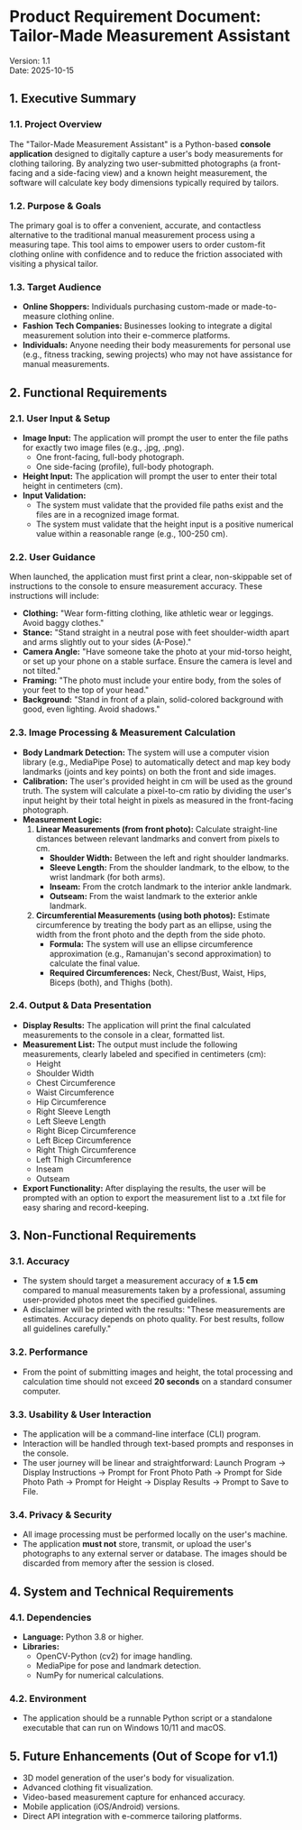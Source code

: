 # **Product Requirement Document: Tailor-Made Measurement Assistant**

Version: 1.1  
Date: 2025-10-15

## **1\. Executive Summary**

### **1.1. Project Overview**

The "Tailor-Made Measurement Assistant" is a Python-based **console application** designed to digitally capture a user's body measurements for clothing tailoring. By analyzing two user-submitted photographs (a front-facing and a side-facing view) and a known height measurement, the software will calculate key body dimensions typically required by tailors.

### **1.2. Purpose & Goals**

The primary goal is to offer a convenient, accurate, and contactless alternative to the traditional manual measurement process using a measuring tape. This tool aims to empower users to order custom-fit clothing online with confidence and to reduce the friction associated with visiting a physical tailor.

### **1.3. Target Audience**

* **Online Shoppers:** Individuals purchasing custom-made or made-to-measure clothing online.  
* **Fashion Tech Companies:** Businesses looking to integrate a digital measurement solution into their e-commerce platforms.  
* **Individuals:** Anyone needing their body measurements for personal use (e.g., fitness tracking, sewing projects) who may not have assistance for manual measurements.

## **2\. Functional Requirements**

### **2.1. User Input & Setup**

* **Image Input:** The application will prompt the user to enter the file paths for exactly two image files (e.g., .jpg, .png).  
  * One front-facing, full-body photograph.  
  * One side-facing (profile), full-body photograph.  
* **Height Input:** The application will prompt the user to enter their total height in centimeters (cm).  
* **Input Validation:**  
  * The system must validate that the provided file paths exist and the files are in a recognized image format.  
  * The system must validate that the height input is a positive numerical value within a reasonable range (e.g., 100-250 cm).

### **2.2. User Guidance**

When launched, the application must first print a clear, non-skippable set of instructions to the console to ensure measurement accuracy. These instructions will include:

* **Clothing:** "Wear form-fitting clothing, like athletic wear or leggings. Avoid baggy clothes."  
* **Stance:** "Stand straight in a neutral pose with feet shoulder-width apart and arms slightly out to your sides (A-Pose)."  
* **Camera Angle:** "Have someone take the photo at your mid-torso height, or set up your phone on a stable surface. Ensure the camera is level and not tilted."  
* **Framing:** "The photo must include your entire body, from the soles of your feet to the top of your head."  
* **Background:** "Stand in front of a plain, solid-colored background with good, even lighting. Avoid shadows."

### **2.3. Image Processing & Measurement Calculation**

* **Body Landmark Detection:** The system will use a computer vision library (e.g., MediaPipe Pose) to automatically detect and map key body landmarks (joints and key points) on both the front and side images.  
* **Calibration:** The user's provided height in cm will be used as the ground truth. The system will calculate a pixel-to-cm ratio by dividing the user's input height by their total height in pixels as measured in the front-facing photograph.  
* **Measurement Logic:**  
  1. **Linear Measurements (from front photo):** Calculate straight-line distances between relevant landmarks and convert from pixels to cm.  
     * **Shoulder Width:** Between the left and right shoulder landmarks.  
     * **Sleeve Length:** From the shoulder landmark, to the elbow, to the wrist landmark (for both arms).  
     * **Inseam:** From the crotch landmark to the interior ankle landmark.  
     * **Outseam:** From the waist landmark to the exterior ankle landmark.  
  2. **Circumferential Measurements (using both photos):** Estimate circumference by treating the body part as an ellipse, using the width from the front photo and the depth from the side photo.  
     * **Formula:** The system will use an ellipse circumference approximation (e.g., Ramanujan's second approximation) to calculate the final value.  
     * **Required Circumferences:** Neck, Chest/Bust, Waist, Hips, Biceps (both), and Thighs (both).

### **2.4. Output & Data Presentation**

* **Display Results:** The application will print the final calculated measurements to the console in a clear, formatted list.  
* **Measurement List:** The output must include the following measurements, clearly labeled and specified in centimeters (cm):  
  * Height  
  * Shoulder Width  
  * Chest Circumference  
  * Waist Circumference  
  * Hip Circumference  
  * Right Sleeve Length  
  * Left Sleeve Length  
  * Right Bicep Circumference  
  * Left Bicep Circumference  
  * Right Thigh Circumference  
  * Left Thigh Circumference  
  * Inseam  
  * Outseam  
* **Export Functionality:** After displaying the results, the user will be prompted with an option to export the measurement list to a .txt file for easy sharing and record-keeping.

## **3\. Non-Functional Requirements**

### **3.1. Accuracy**

* The system should target a measurement accuracy of **± 1.5 cm** compared to manual measurements taken by a professional, assuming user-provided photos meet the specified guidelines.  
* A disclaimer will be printed with the results: "These measurements are estimates. Accuracy depends on photo quality. For best results, follow all guidelines carefully."

### **3.2. Performance**

* From the point of submitting images and height, the total processing and calculation time should not exceed **20 seconds** on a standard consumer computer.

### **3.3. Usability & User Interaction**

* The application will be a command-line interface (CLI) program.  
* Interaction will be handled through text-based prompts and responses in the console.  
* The user journey will be linear and straightforward: Launch Program \-\> Display Instructions \-\> Prompt for Front Photo Path \-\> Prompt for Side Photo Path \-\> Prompt for Height \-\> Display Results \-\> Prompt to Save to File.

### **3.4. Privacy & Security**

* All image processing must be performed locally on the user's machine.  
* The application **must not** store, transmit, or upload the user's photographs to any external server or database. The images should be discarded from memory after the session is closed.

## **4\. System and Technical Requirements**

### **4.1. Dependencies**

* **Language:** Python 3.8 or higher.  
* **Libraries:**  
  * OpenCV-Python (cv2) for image handling.  
  * MediaPipe for pose and landmark detection.  
  * NumPy for numerical calculations.

### **4.2. Environment**

* The application should be a runnable Python script or a standalone executable that can run on Windows 10/11 and macOS.

## **5\. Future Enhancements (Out of Scope for v1.1)**

* 3D model generation of the user's body for visualization.  
* Advanced clothing fit visualization.  
* Video-based measurement capture for enhanced accuracy.  
* Mobile application (iOS/Android) versions.  
* Direct API integration with e-commerce tailoring platforms.